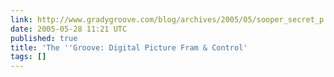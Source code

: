 ```yaml
---
link: http://www.gradygroove.com/blog/archives/2005/05/sooper_secret_p.html
date: 2005-05-28 11:21 UTC
published: true
title: 'The ''Groove: Digital Picture Fram & Control'
tags: []
---
```



